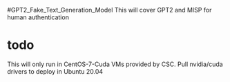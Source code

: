 #GPT2_Fake_Text_Generation_Model
This will cover GPT2 and MISP for human authentication

# todo
This will only run in CentOS-7-Cuda VMs provided by CSC. Pull nvidia/cuda drivers to deploy in Ubuntu 20.04
